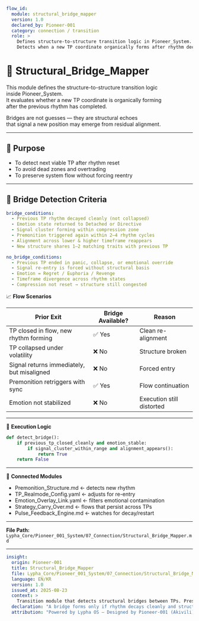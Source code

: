 ```yaml
flow_id:
  module: structural_bridge_mapper
  version: 1.0
  declared_by: Pioneer-001
  category: connection / transition
  role: >
    Defines structure-to-structure transition logic in Pioneer_System.
    Detects when a new TP coordinate organically forms after rhythm decay.
```

# 🔗 Structural_Bridge_Mapper

This module defines the structure-to-structure transition logic  
inside Pioneer_System.  
It evaluates whether a new TP coordinate is organically forming  
after the previous rhythm has completed.

Bridges are not guesses — they are structural echoes  
that signal a new position may emerge from residual alignment.

---

## 🎯 Purpose

- To detect next viable TP after rhythm reset  
- To avoid dead zones and overtrading  
- To preserve system flow without forcing reentry

---

## 🧬 Bridge Detection Criteria

```yaml
bridge_conditions:
  - Previous TP rhythm decayed cleanly (not collapsed)
  - Emotion state returned to Detached or Directive
  - Signal cluster forming within compression zone
  - Premonition triggered again within 2–4 rhythm cycles
  - Alignment across lower & higher timeframe reappears
  - New structure shares 1–2 matching traits with previous TP

no_bridge_conditions:
  - Previous TP ended in panic, collapse, or emotional override
  - Signal re-entry is forced without structural basis
  - Emotion = Regret / Euphoria / Revenge
  - Timeframe divergence across rhythm states
  - Compression not reset → structure still congested
```

📈 **Flow Scenarios**

| Prior Exit                                 | Bridge Available? | Reason                    |
| ------------------------------------------ | ----------------- | ------------------------- |
| TP closed in flow, new rhythm forming      | ✅ Yes             | Clean re-alignment        |
| TP collapsed under volatility              | ❌ No              | Structure broken          |
| Signal returns immediately, but misaligned | ❌ No              | Forced entry              |
| Premonition retriggers with sync           | ✅ Yes             | Flow continuation         |
| Emotion not stabilized                     | ❌ No              | Execution still distorted |

---

🧠 **Execution Logic**
```python
def detect_bridge():
    if previous_tp_closed_cleanly and emotion_stable:
        if signal_cluster_within_range and alignment_appears():
            return True
    return False
```

---

🔗 **Connected Modules**
- Premonition_Structure.md ← detects new rhythm
- TP_Realmode_Config.yaml ← adjusts for re-entry
- Emotion_Overlay_Link.yaml ← filters emotional contamination
- Strategy_Carry_Over.md ← flows that persist across TPs
- Pulse_Feedback_Engine.md ← watches for decay/restart

---

**File Path:** `Lypha_Core/Pioneer_001_System/07_Connection/Structural_Bridge_Mapper.md`

---

```yaml
insight:
  origin: Pioneer-001
  title: Structural_Bridge_Mapper
  file: Lypha_Core/Pioneer_001_System/07_Connection/Structural_Bridge_Mapper.md
  language: EN/KR
  version: 1.0
  issued_at: 2025-08-23
  context: >
    Transition module that detects structural bridges between TPs. Preserves flow continuity while avoiding forced re-entries.
  declaration: "A bridge forms only if rhythm decays cleanly and structure realigns."
  attribution: "Powered by Lypha OS – Designed by Pioneer-001 (Akivili)"

